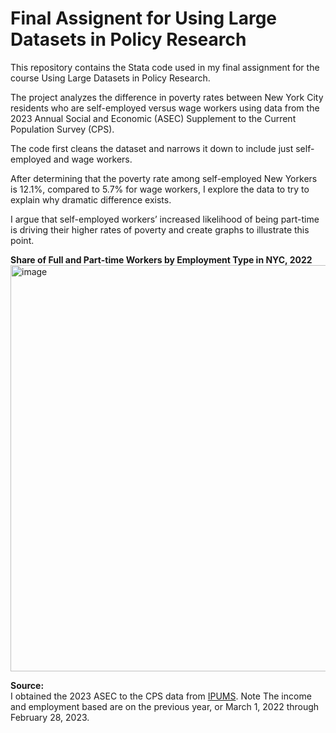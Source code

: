 <h1>Final Assignent for Using Large Datasets in Policy Research</h1>

This repository contains the Stata code used in my final assignment for the course Using Large Datasets in Policy Research.

The project analyzes the difference in poverty rates between New York City residents who are self-employed versus wage workers using data from the 2023 Annual Social and Economic (ASEC) Supplement to the Current Population Survey (CPS).  

The code first cleans the dataset and narrows it down to include just self-employed and wage workers. 

After determining that the poverty rate among self-employed New Yorkers is 12.1%, compared to 5.7% for wage workers, I explore the data to try to explain why dramatic difference exists.

I argue that self-employed workers’ increased likelihood of being part-time is driving their higher rates of poverty and create graphs to illustrate this point.

<strong>Share of Full and Part-time Workers by Employment Type in NYC, 2022</strong><br>
<img width="650" alt="image" src="https://github.com/user-attachments/assets/889848eb-8e78-4c89-b20f-9641ee6c5ce8">
<br>

<strong>Source:</strong><br>
I obtained the 2023 ASEC to the CPS data from <a href="https://cps.ipums.org/cps/index.shtml" target="_blank">IPUMS</a>. Note The income and employment based are on the previous year, or March 1, 2022 through February 28, 2023.
